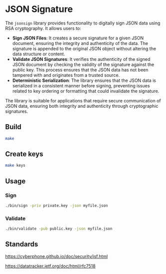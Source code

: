 # JSON Signature

The `jsonsign` library provides functionality to digitally sign JSON data using RSA cryptography. It allows users to:

- **Sign JSON Files**: It creates a secure signature for a given JSON document, ensuring the integrity and authenticity of the data. The signature is appended to the original JSON object without altering the data structure or content.
- **Validate JSON Signatures**: It verifies the authenticity of the signed JSON document by checking the validity of the signature against the public key. This process ensures that the JSON data has not been tampered with and originates from a trusted source.
- **Deterministic Serialization**: The library ensures that the JSON data is serialized in a consistent manner before signing, preventing issues related to key ordering or formatting that could invalidate the signature.

The library is suitable for applications that require secure communication of JSON data, ensuring both integrity and authenticity through cryptographic signatures.


## Build
```sh
make
```

## Create keys

```sh
make keys
```

## Usage

### Sign

```sh
./bin/sign -priv private.key -json myfile.json
```

### Validate

```sh
./bin/validate -pub public.key -json myfile.json
```

## Standards

https://cyberphone.github.io/doc/security/jsf.html

https://datatracker.ietf.org/doc/html/rfc7518
